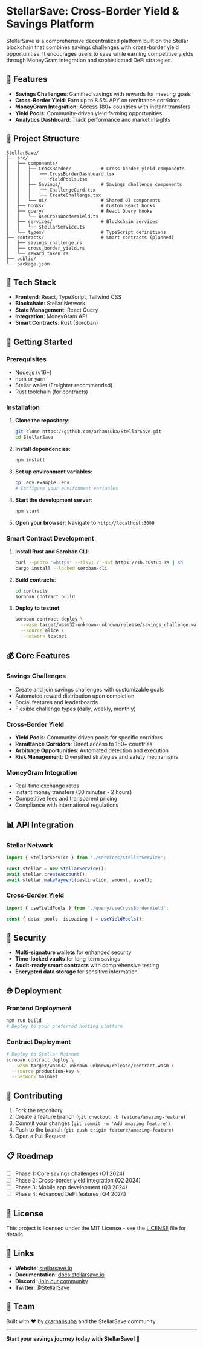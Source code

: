 # StellarSave: Cross-Border Yield & Savings Platform

StellarSave is a comprehensive decentralized platform built on the Stellar blockchain that combines savings challenges with cross-border yield opportunities. It encourages users to save while earning competitive yields through MoneyGram integration and sophisticated DeFi strategies.

## 🌟 Features

- **Savings Challenges**: Gamified savings with rewards for meeting goals
- **Cross-Border Yield**: Earn up to 8.5% APY on remittance corridors
- **MoneyGram Integration**: Access 180+ countries with instant transfers
- **Yield Pools**: Community-driven yield farming opportunities
- **Analytics Dashboard**: Track performance and market insights

## 📁 Project Structure

```
StellarSave/
├── src/
│   ├── components/
│   │   ├── CrossBorder/           # Cross-border yield components
│   │   │   ├── CrossBorderDashboard.tsx
│   │   │   └── YieldPools.tsx
│   │   ├── Savings/               # Savings challenge components
│   │   │   ├── ChallengeCard.tsx
│   │   │   └── CreateChallenge.tsx
│   │   └── ui/                    # Shared UI components
│   ├── hooks/                     # Custom React hooks
│   ├── query/                     # React Query hooks
│   │   └── useCrossBorderYield.ts
│   ├── services/                  # Blockchain services
│   │   └── stellarService.ts
│   └── types/                     # TypeScript definitions
├── contracts/                     # Smart contracts (planned)
│   ├── savings_challenge.rs
│   ├── cross_border_yield.rs
│   └── reward_token.rs
├── public/
└── package.json
```

## 🔧 Tech Stack

- **Frontend**: React, TypeScript, Tailwind CSS
- **Blockchain**: Stellar Network
- **State Management**: React Query
- **Integration**: MoneyGram API
- **Smart Contracts**: Rust (Soroban)

## 🚀 Getting Started

### Prerequisites

- Node.js (v16+)
- npm or yarn
- Stellar wallet (Freighter recommended)
- Rust toolchain (for contracts)

### Installation

1. **Clone the repository**:
   ```bash
   git clone https://github.com/arhansuba/StellarSave.git
   cd StellarSave
   ```

2. **Install dependencies**:
   ```bash
   npm install
   ```

3. **Set up environment variables**:
   ```bash
   cp .env.example .env
   # Configure your environment variables
   ```

4. **Start the development server**:
   ```bash
   npm start
   ```

5. **Open your browser**:
   Navigate to `http://localhost:3000`

### Smart Contract Development

1. **Install Rust and Soroban CLI**:
   ```bash
   curl --proto '=https' --tlsv1.2 -sSf https://sh.rustup.rs | sh
   cargo install --locked soroban-cli
   ```

2. **Build contracts**:
   ```bash
   cd contracts
   soroban contract build
   ```

3. **Deploy to testnet**:
   ```bash
   soroban contract deploy \
     --wasm target/wasm32-unknown-unknown/release/savings_challenge.wasm \
     --source alice \
     --network testnet
   ```

## 💰 Core Features

### Savings Challenges
- Create and join savings challenges with customizable goals
- Automated reward distribution upon completion
- Social features and leaderboards
- Flexible challenge types (daily, weekly, monthly)

### Cross-Border Yield
- **Yield Pools**: Community-driven pools for specific corridors
- **Remittance Corridors**: Direct access to 180+ countries
- **Arbitrage Opportunities**: Automated detection and execution
- **Risk Management**: Diversified strategies and safety mechanisms

### MoneyGram Integration
- Real-time exchange rates
- Instant money transfers (30 minutes - 2 hours)
- Competitive fees and transparent pricing
- Compliance with international regulations

## 📊 API Integration

### Stellar Network
```typescript
import { StellarService } from './services/stellarService';

const stellar = new StellarService();
await stellar.createAccount();
await stellar.makePayment(destination, amount, asset);
```

### Cross-Border Yield
```typescript
import { useYieldPools } from './query/useCrossBorderYield';

const { data: pools, isLoading } = useYieldPools();
```

## 🔐 Security

- **Multi-signature wallets** for enhanced security
- **Time-locked vaults** for long-term savings
- **Audit-ready smart contracts** with comprehensive testing
- **Encrypted data storage** for sensitive information

## 🌐 Deployment

### Frontend Deployment
```bash
npm run build
# Deploy to your preferred hosting platform
```

### Contract Deployment
```bash
# Deploy to Stellar Mainnet
soroban contract deploy \
  --wasm target/wasm32-unknown-unknown/release/contract.wasm \
  --source production-key \
  --network mainnet
```

## 🤝 Contributing

1. Fork the repository
2. Create a feature branch (`git checkout -b feature/amazing-feature`)
3. Commit your changes (`git commit -m 'Add amazing feature'`)
4. Push to the branch (`git push origin feature/amazing-feature`)
5. Open a Pull Request

## 📋 Roadmap

- [ ] Phase 1: Core savings challenges (Q1 2024)
- [ ] Phase 2: Cross-border yield integration (Q2 2024)
- [ ] Phase 3: Mobile app development (Q3 2024)
- [ ] Phase 4: Advanced DeFi features (Q4 2024)

## 📄 License

This project is licensed under the MIT License - see the [LICENSE](LICENSE) file for details.

## 🔗 Links

- **Website**: [stellarsave.io](https://stellarsave.io)
- **Documentation**: [docs.stellarsave.io](https://docs.stellarsave.io)
- **Discord**: [Join our community](https://discord.gg/stellarsave)
- **Twitter**: [@StellarSave](https://twitter.com/stellarsave)

## 👥 Team

Built with ❤️ by [@arhansuba](https://github.com/arhansuba) and the StellarSave community.

---

**Start your savings journey today with StellarSave! 🚀**